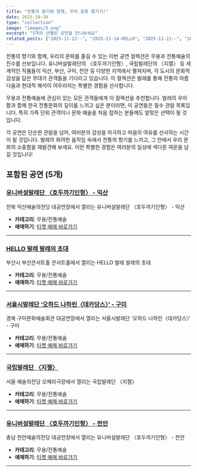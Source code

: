 ```yaml
---
title: "전통의 향기와 함께, 우리 문화 즐기기!"
date: 2025-10-30
type: "collection"
image: "images/5.png"
excerpt: "5개의 선별된 공연을 만나보세요"
related_posts: ["2025-11-22--", "2025-11-14-HELLO", "2025-11-21--", "2025-11-12-", "2025-11-28--"]
---
```


전통의 향기와 함께, 우리의 문화를 즐길 수 있는 이번 공연 컬렉션은 무용과 전통예술의 진수를 선보입니다. 유니버설발레단의 〈호두까기인형〉, 국립발레단의 〈지젤〉 등 세계적인 작품들이 익산, 부산, 구미, 천안 등 다양한 지역에서 펼쳐지며, 각 도시의 문화적 감성을 담은 무대가 관객들을 기다리고 있습니다. 이 컬렉션은 발레를 통해 전통의 아름다움과 현대적 해석이 어우러지는 특별한 경험을 선사합니다.

무용과 전통예술에 관심이 있는 모든 관객들에게 이 컬렉션을 추천합니다. 발레의 우아함과 함께 한국 전통문화의 깊이를 느끼고 싶은 분이라면, 이 공연들은 필수 관람 목록입니다. 특히 가족 단위 관객이나 문화 예술을 처음 접하는 분들께도 알맞은 선택이 될 것입니다. 

각 공연은 단순한 관람을 넘어, 여러분의 감성을 자극하고 마음의 여유를 선사하는 시간이 될 것입니다. 발레의 화려한 움직임 속에서 전통의 향기를 느끼고, 그 안에서 우리 문화의 소중함을 재발견해 보세요. 이런 특별한 경험은 여러분의 일상에 색다른 여운을 남길 것입니다!

## 포함된 공연 (5개)

### [유니버설발레단 〈호두까기인형〉 - 익산](post.html?id=2025-11-22--)

전북 익산예술의전당 대공연장에서 열리는 유니버설발레단 〈호두까기인형〉 - 익산

- **카테고리**: 무용/전통예술
- **예매하기**: [티켓 예매 바로가기](https://tickets.interpark.com/goods/25012975)

---

### [HELLO 발레 발레의 초대](post.html?id=2025-11-14-HELLO)

부산시 부산콘서트홀 콘서트홀에서 열리는 HELLO 발레 발레의 초대

- **카테고리**: 무용/전통예술
- **예매하기**: [티켓 예매 바로가기](https://tickets.interpark.com/goods/25013248)

---

### [서울시발레단 ‘오하드 나하린〈데카당스〉’ - 구미](post.html?id=2025-11-21--)

경북 구미문화예술회관 대공연장에서 열리는 서울시발레단 ‘오하드 나하린〈데카당스〉’ - 구미

- **카테고리**: 무용/전통예술
- **예매하기**: [티켓 예매 바로가기](https://tickets.interpark.com/goods/25013288)

---

### [국립발레단 〈지젤〉](post.html?id=2025-11-12-)

서울 예술의전당 오페라극장에서 열리는 국립발레단 〈지젤〉

- **카테고리**: 무용/전통예술
- **예매하기**: [티켓 예매 바로가기](https://tickets.interpark.com/goods/25013480)

---

### [유니버설발레단 〈호두까기인형〉 - 천안](post.html?id=2025-11-28--)

충남 천안예술의전당 대공연장에서 열리는 유니버설발레단 〈호두까기인형〉 - 천안

- **카테고리**: 무용/전통예술
- **예매하기**: [티켓 예매 바로가기](https://tickets.interpark.com/goods/25013496)

---

